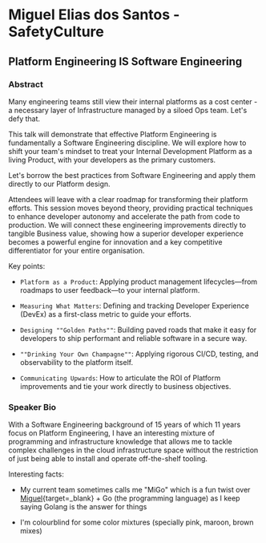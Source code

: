 # Miguel Elias dos Santos - SafetyCulture
## Platform Engineering IS Software Engineering
### Abstract
Many engineering teams still view their internal platforms as a cost center - a necessary layer of Infrastructure managed by a siloed Ops team. Let's defy that.

This talk will demonstrate that effective Platform Engineering is fundamentally a Software Engineering discipline. We will explore how to shift your team's mindset to treat your Internal Development Platform as a living Product, with your developers as the primary customers.

Let's borrow the best practices from Software Engineering and apply them directly to our Platform design.

Attendees will leave with a clear roadmap for transforming their platform efforts. This session moves beyond theory, providing practical techniques to enhance developer autonomy and accelerate the path from code to production. We will connect these engineering improvements directly to tangible Business value, showing how a superior developer experience becomes a powerful engine for innovation and a key competitive differentiator for your entire organisation.

Key points:

- `Platform as a Product`: Applying product management lifecycles—from roadmaps to user feedback—to your internal platform.

- `Measuring What Matters`: Defining and tracking Developer Experience (DevEx) as a first-class metric to guide your efforts.

- `Designing ""Golden Paths""`: Building paved roads that make it easy for developers to ship performant and reliable software in a secure way.

- `""Drinking Your Own Champagne""`: Applying rigorous CI/CD, testing, and observability to the platform itself.

- `Communicating Upwards`: How to articulate the ROI of Platform improvements and tie your work directly to business objectives.

### Speaker Bio
With a Software Engineering background of 15 years of which 11 years focus on Platform Engineering, I have an interesting mixture of programming and infrastructure knowledge that allows me to tackle complex challenges in the cloud infrastructure space without the restriction of just being able to install and operate off-the-shelf tooling.

Interesting facts:
- My current team sometimes calls me "MiGo" which is a fun twist over [Miguel](https://www.linkedin.com/in/miguel-elias-dos-santos/){target=_blank} + Go (the programming language) as I keep saying Golang is the answer for things

- I'm colourblind for some color mixtures (specially pink, maroon, brown mixes)